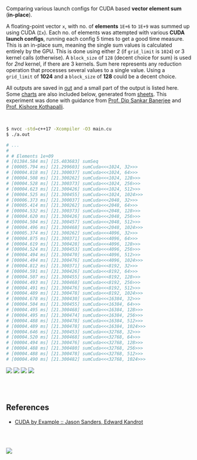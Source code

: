 Comparing various launch configs for CUDA based **vector element sum**
(**in-place**).

A floating-point vector `x`, with no. of **elements** `1E+6` to `1E+9` was
summed up using CUDA (`Σx`). Each no. of elements was attempted with
various **CUDA launch configs**, running each config 5 times to get a good
time measure. This is an in-place sum, meaning the single sum values is
calculated entirely by the GPU. This is done using either 2 (if `grid_limit`
is `1024`) or 3 kernel calls (otherwise). A `block_size` of `128`
(decent choice for sum) is used for *2nd* kernel, if there are 3 kernels.
Sum here represents any reduction operation that processes several values
to a single value. Using a `grid_limit` of **1024** and a `block_size` of
**128** could be a decent choice.

All outputs are saved in [out](out/) and a small part of the output is listed
here. Some [charts] are also included below, generated from [sheets]. This
experiment was done with guidance from [Prof. Dip Sankar Banerjee] and
[Prof. Kishore Kothapalli].

<br>

```bash
$ nvcc -std=c++17 -Xcompiler -O3 main.cu
$ ./a.out

# ...
#
# # Elements 1e+09
# [01384.584 ms] [15.403683] sumSeq
# [00005.794 ms] [21.299603] sumCuda<<<1024, 32>>>
# [00004.818 ms] [21.300037] sumCuda<<<1024, 64>>>
# [00004.508 ms] [21.300262] sumCuda<<<1024, 128>>>
# [00004.528 ms] [21.300373] sumCuda<<<1024, 256>>>
# [00004.623 ms] [21.300426] sumCuda<<<1024, 512>>>
# [00004.525 ms] [21.300455] sumCuda<<<1024, 1024>>>
# [00006.373 ms] [21.300037] sumCuda<<<2048, 32>>>
# [00005.414 ms] [21.300262] sumCuda<<<2048, 64>>>
# [00004.532 ms] [21.300373] sumCuda<<<2048, 128>>>
# [00004.620 ms] [21.300426] sumCuda<<<2048, 256>>>
# [00004.504 ms] [21.300457] sumCuda<<<2048, 512>>>
# [00004.496 ms] [21.300468] sumCuda<<<2048, 1024>>>
# [00005.374 ms] [21.300262] sumCuda<<<4096, 32>>>
# [00004.875 ms] [21.300371] sumCuda<<<4096, 64>>>
# [00004.619 ms] [21.300428] sumCuda<<<4096, 128>>>
# [00004.524 ms] [21.300453] sumCuda<<<4096, 256>>>
# [00004.494 ms] [21.300470] sumCuda<<<4096, 512>>>
# [00004.494 ms] [21.300476] sumCuda<<<4096, 1024>>>
# [00004.812 ms] [21.300371] sumCuda<<<8192, 32>>>
# [00004.591 ms] [21.300426] sumCuda<<<8192, 64>>>
# [00004.507 ms] [21.300455] sumCuda<<<8192, 128>>>
# [00004.493 ms] [21.300468] sumCuda<<<8192, 256>>>
# [00004.491 ms] [21.300476] sumCuda<<<8192, 512>>>
# [00004.489 ms] [21.300478] sumCuda<<<8192, 1024>>>
# [00004.678 ms] [21.300430] sumCuda<<<16384, 32>>>
# [00004.504 ms] [21.300455] sumCuda<<<16384, 64>>>
# [00004.495 ms] [21.300468] sumCuda<<<16384, 128>>>
# [00004.495 ms] [21.300474] sumCuda<<<16384, 256>>>
# [00004.488 ms] [21.300478] sumCuda<<<16384, 512>>>
# [00004.489 ms] [21.300478] sumCuda<<<16384, 1024>>>
# [00004.646 ms] [21.300453] sumCuda<<<32768, 32>>>
# [00004.520 ms] [21.300468] sumCuda<<<32768, 64>>>
# [00004.494 ms] [21.300476] sumCuda<<<32768, 128>>>
# [00004.488 ms] [21.300480] sumCuda<<<32768, 256>>>
# [00004.488 ms] [21.300478] sumCuda<<<32768, 512>>>
# [00004.490 ms] [21.300482] sumCuda<<<32768, 1024>>>
```

[![](https://i.imgur.com/CWySswQ.gif)][sheets]
[![](https://i.imgur.com/o3mYdbR.gif)][sheets]
[![](https://i.imgur.com/jGqYBwP.gif)][sheets]
[![](https://i.imgur.com/ktH8eSd.gif)][sheets]

<br>
<br>


## References

- [CUDA by Example :: Jason Sanders, Edward Kandrot](https://www.slideshare.net/SubhajitSahu/cuda-by-example-notes)

<br>
<br>

[![](https://i.imgur.com/SrEEKD5.png)](https://www.youtube.com/watch?v=vTdodyhhjww)

[Prof. Dip Sankar Banerjee]: https://sites.google.com/site/dipsankarban/
[Prof. Kishore Kothapalli]: https://cstar.iiit.ac.in/~kkishore/
[charts]: https://photos.app.goo.gl/795Rcbqa14srjoZBA
[sheets]: https://docs.google.com/spreadsheets/d/1pgIn6dcrKtVv0SoaJeQwTe1CzHRKuoUOXjn5_KJqrA8/edit?usp=sharing
